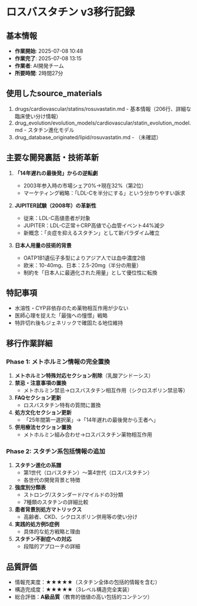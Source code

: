 # ロスバスタチン v3移行記録

## 基本情報
- **作業開始**: 2025-07-08 10:48
- **作業完了**: 2025-07-08 13:15
- **作業者**: AI開発チーム
- **所要時間**: 2時間27分

## 使用したsource_materials
1. drugs/cardiovascular/statins/rosuvastatin.md - 基本情報（206行、詳細な臨床使い分け情報）
2. drug_evolution/evolution_models/cardiovascular/statin_evolution_model.md - スタチン進化モデル
3. drug_database_originated/lipid/rosuvastatin.md - （未確認）

## 主要な開発裏話・技術革新
1. **「14年遅れの最後発」からの逆転劇**
   - 2003年参入時の市場シェア0%→現在32%（第2位）
   - マーケティング戦略：「LDL-Cを半分にする」という分かりやすい訴求

2. **JUPITER試験（2008年）の革新性**
   - 従来：LDL-C高値患者が対象
   - JUPITER：LDL-C正常＋CRP高値で心血管イベント44%減少
   - 新概念：「炎症を抑えるスタチン」として新パラダイム確立

3. **日本人用量の技術的背景**
   - OATP1B1遺伝子多型によりアジア人では血中濃度2倍
   - 欧米：10-40mg、日本：2.5-20mg（半分の用量）
   - 制約を「日本人に最適化された用量」として優位性に転換

## 特記事項
- 水溶性・CYP非依存のため薬物相互作用が少ない
- 医師心理を捉えた「最強への憧憬」戦略
- 特許切れ後もジェネリックで確固たる地位維持

## 移行作業詳細
### Phase 1: メトホルミン情報の完全置換
1. **メトホルミン特殊対応セクション削除**（乳酸アシドーシス）
2. **禁忌・注意事項の置換**
   - メトホルミン禁忌→ロスバスタチン相互作用（シクロスポリン禁忌等）
3. **FAQセクション更新**
   - ロスバスタチン特有の質問に置換
4. **処方文化セクション更新**
   - 「25年間第一選択薬」→「14年遅れの最後発から王者へ」
5. **併用療法セクション置換**
   - メトホルミン組み合わせ→ロスバスタチン薬物相互作用

### Phase 2: スタチン系包括情報の追加
1. **スタチン進化の系譜**
   - 第1世代（ロバスタチン）〜第4世代（ロスバスタチン）
   - 各世代の開発背景と特徴
2. **強度別分類表**
   - ストロング/スタンダード/マイルドの3分類
   - 7種類のスタチンの詳細比較
3. **患者背景別処方マトリックス**
   - 高齢者、CKD、シクロスポリン併用等の使い分け
4. **実践的処方例5症例**
   - 具体的な処方戦略と理由
5. **スタチン不耐症への対応**
   - 段階的アプローチの詳細

## 品質評価
- 情報充実度：★★★★★（スタチン全体の包括的情報を含む）
- 構造完成度：★★★★★（3レベル構造完全実装）
- 総合評価：**A級品質**（教育的価値の高い包括的コンテンツ）